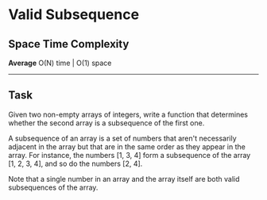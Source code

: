 # Valid Subsequence

## Space Time Complexity

**Average** O(N) time | O(1) space

---

## Task

Given two non-empty arrays of integers, write a function that determines whether the second array is a subsequence of the first one.

A subsequence of an array is a set of numbers that aren't necessarily adjacent in the array but that are in the same order as they appear in the array. For instance, the numbers [1, 3, 4] form a subsequence of the array [1, 2, 3, 4], and so do the numbers [2, 4].

Note that a single number in an array and the array itself are both valid subsequences of the array.
